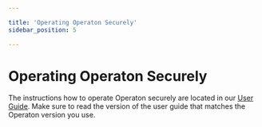```yaml
---

title: 'Operating Operaton Securely'
sidebar_position: 5

---
```

# Operating Operaton Securely

The instructions how to operate Operaton securely are located in our [User Guide](../documentation/user-guide/security). Make sure to read the version of the user guide that matches the Operaton version you use.